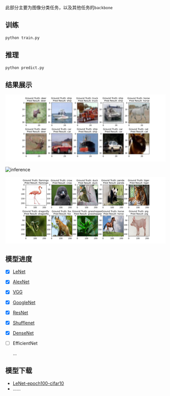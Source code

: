 此部分主要为图像分类任务，以及其他任务的`backbone`

## 训练
```python
python train.py
```

## 推理
```python
python predict.py
```

## 结果展示
![inference](assets/infer_cifar10.png)


![inference](assets/infer_crop5.png)


![inference](assets/infer_animal100.png)


## 模型进度
- [x] [LeNet](backbone/alexnet.py)
- [x] [AlexNet](backbone/alexnet.py)
- [x] [VGG](backbone/vgg.py)  
- [x] [GoogleNet](backbone/googlenet.py)
- [x] [ResNet](backbone/resnet.py)
- [x] [Shufflenet](backbone/shufflenet.py)
- [x] [DenseNet](backbone/densenet.py)
- [ ] EfficientNet

  ...
 
## 模型下载
- [LeNet-epoch100-cifar10](https://deepl-ckpt-classification.gd2.qingstor.com/lenet/lenet_cifar10_epoch_100.pth)
- ......